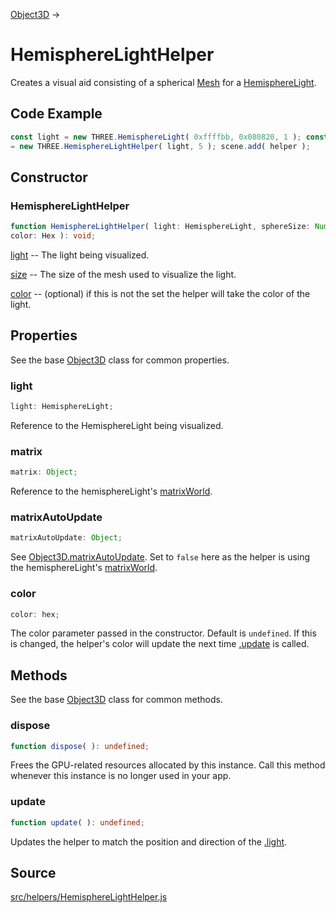 [Object3D](en\core\Object3D.html) →

# HemisphereLightHelper

Creates a visual aid consisting of a spherical [Mesh](en\objects\Mesh.html)
for a [HemisphereLight](en\lights\HemisphereLight.html).

## Code Example

  
```ts  
const light = new THREE.HemisphereLight( 0xffffbb, 0x080820, 1 ); const helper
= new THREE.HemisphereLightHelper( light, 5 ); scene.add( helper );  
```  

## Constructor

### HemisphereLightHelper

  
  
```ts  
function HemisphereLightHelper( light: HemisphereLight, sphereSize: Number,
color: Hex ): void;  
```  

[light](en\lights\HemisphereLight.html) -- The light being visualized.  
  
[size](#) -- The size of the mesh used to visualize the light.  
  
[color](#) -- (optional) if this is not the set the helper will take the color
of the light.

## Properties

See the base [Object3D](en\core\Object3D.html) class for common properties.

### light

  
  
```ts  
light: HemisphereLight;  
```  

Reference to the HemisphereLight being visualized.

### matrix

  
  
```ts  
matrix: Object;  
```  

Reference to the hemisphereLight's [matrixWorld](#).

### matrixAutoUpdate

  
  
```ts  
matrixAutoUpdate: Object;  
```  

See [Object3D.matrixAutoUpdate](#). Set to `false` here as the helper is using
the hemisphereLight's [matrixWorld](#).

### color

  
  
```ts  
color: hex;  
```  

The color parameter passed in the constructor. Default is `undefined`. If this
is changed, the helper's color will update the next time [.update](#update) is
called.

## Methods

See the base [Object3D](en\core\Object3D.html) class for common methods.

### dispose

  
  
```ts  
function dispose( ): undefined;  
```  

Frees the GPU-related resources allocated by this instance. Call this method
whenever this instance is no longer used in your app.

### update

  
  
```ts  
function update( ): undefined;  
```  

Updates the helper to match the position and direction of the [.light](#).

## Source

<a
href="https://github.com/mrdoob/three.js/blob/master/src/helpers/HemisphereLightHelper.js">src/helpers/HemisphereLightHelper.js</a>

